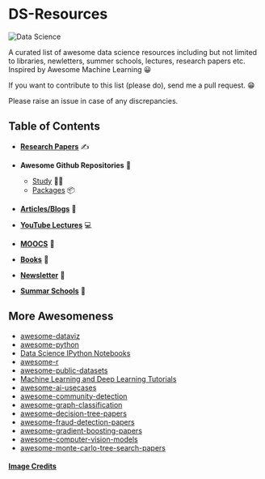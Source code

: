 # DS-Resources

![Data Science](https://media-exp1.licdn.com/dms/image/C4D12AQGD_su1k14bYA/article-cover_image-shrink_600_2000/0?e=1608163200&v=beta&t=L96uBJeYutLEI1mZ4maablVmgJdXe-Y-2lVFvflXHek)

A curated list of awesome data science resources including but not limited to libraries, newletters, summer schools, lectures, research papers etc. Inspired by Awesome Machine Learning :grinning:

If you want to contribute to this list (please do), send me a pull request. :grin:

Please raise an issue in case of any discrepancies.

## Table of Contents

- [**Research Papers**](https://github.com/shaksham95/DS-Resources/blob/main/Research%20Papers.md) :writing_hand:

- **Awesome Github Repositories** :raised_hands:
  
  - [Study](https://github.com/shaksham95/DS-Resources/blob/main/Study.md) :student:
  - [Packages](https://github.com/shaksham95/DS-Resources/blob/main/Package.md) :package:

- [**Articles/Blogs**](https://github.com/shaksham95/DS-Resources/blob/main/Articles.md) :page_with_curl:

- [**YouTube Lectures**](https://github.com/shaksham95/DS-Resources/blob/main/Courses.md) :computer:

- [**MOOCS**](https://github.com/shaksham95/DS-Resources/blob/main/MOOCS.md) :beginner:

- [**Books**](https://github.com/shaksham95/DS-Resources/blob/main/Books.md) :open_book:
    
- [**Newsletter**](https://github.com/shaksham95/DS-Resources/blob/main/Newsletters.md) :newspaper:
      
- [**Summar Schools**](https://github.com/shaksham95/DS-Resources/blob/main/Schools.md) :school:
    
 ## More Awesomeness
 
  - [awesome-dataviz](https://github.com/fasouto/awesome-dataviz)
  - [awesome-python](https://github.com/vinta/awesome-python)
  - [Data Science IPython Notebooks](https://github.com/donnemartin/data-science-ipython-notebooks)
  - [awesome-r](https://github.com/qinwf/awesome-R)
  - [awesome-public-datasets](https://github.com/awesomedata/awesome-public-datasets)
  - [Machine Learning and Deep Learning Tutorials](https://github.com/ujjwalkarn/Machine-Learning-Tutorials/blob/master/README.md)
  - [awesome-ai-usecases](https://github.com/JosPolfliet/awesome-ai-usecases)
  - [awesome-community-detection](https://github.com/benedekrozemberczki/awesome-community-detection)
  - [awesome-graph-classification](https://github.com/benedekrozemberczki/awesome-graph-classification)
  - [awesome-decision-tree-papers](https://github.com/benedekrozemberczki/awesome-decision-tree-papers)
  - [awesome-fraud-detection-papers](https://github.com/benedekrozemberczki/awesome-fraud-detection-papers)
  - [awesome-gradient-boosting-papers](https://github.com/benedekrozemberczki/awesome-gradient-boosting-papers)
  - [awesome-computer-vision-models](https://github.com/nerox8664/awesome-computer-vision-models)
  - [awesome-monte-carlo-tree-search-papers](https://github.com/benedekrozemberczki/awesome-monte-carlo-tree-search-papers)

#### [Image Credits](https://www.linkedin.com/pulse/9-best-free-online-data-science-courses-2020-bernard-marr/)
